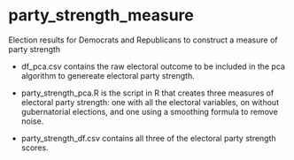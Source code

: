 # party_strength_measure
Election results for Democrats and Republicans to construct a measure of party strength

- df_pca.csv contains the raw electoral outcome to be included in the pca algorithm to genereate electoral party strength.

- party_strength_pca.R is the script in R that creates three measures of electoral party strength: one with all the electoral variables, on without gubernatorial elections, and one using a smoothing formula to remove noise.

- party_strength_df.csv contains all three of the electoral party strength scores. 
